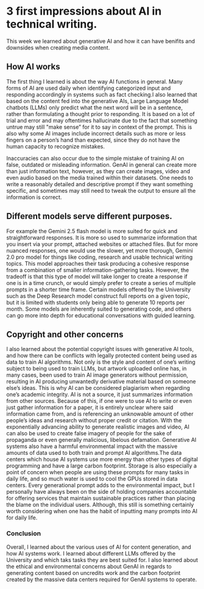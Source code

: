 # 3 first impressions about AI in technical writing.

This week we learned about generative AI and how it can have benifits and downsides when creating media content.

## How AI works

The first thing I learned is about the way AI functions in general. Many forms of AI are used daily when identifying categorized input and responding accordingly in systems such as fact checking.I also learned that based on the content fed into the generative AIs, Large Language Model chatbots (LLMs) only predict what the next word will be in a sentence, rather than formulating a thought prior to responding. It is based on a lot of trial and error and may oftentimes hallucinate due to the fact that something untrue may still "make sense” for it to say in context of the prompt. This is also why some AI images include incorrect details such as more or less fingers on a person’s hand than expected, since they do not have the human capacity to recognize mistakes. 

Inaccuracies can also occur due to the simple mistake of training AI on false, outdated or misleading information. GenAI in general can create more than just information text, however, as they can create images, video and even audio based on the media trained within their datasets. One needs to write a reasonably detailed and descriptive prompt if they want something specific, and sometimes may still need to tweak the output to ensure all the information is correct.

## Different models serve different purposes.

For example the Gemini 2.5 flash model is more suited for quick and straightforward responses. It is more so used to summarize information that you insert via your prompt, attached websites or attached files. But for more nuanced responses, one would use the slower, yet more thorough, Gemini 2.0 pro model for things like coding, research and usable technical writing topics. This model approaches their task producing a cohesive response from a combination of smaller information-gathering tasks. However, the tradeoff is that this type of model will take longer to create a response if one is in a time crunch, or would simply prefer to create a series of multiple prompts in a shorter time frame. Certain models offered by the University such as the Deep Research model construct full reports on a given topic, but it is limited with students only being able to generate 10 reports per month. Some models are inherently suited to generating code, and others can go more into depth for educational conversations with guided learning.

## Copyright and other concerns

I also learned about the potential copyright issues with generative AI tools, and how there can be conflicts with legally protected content being used as data to train AI algorithms. Not only is the style and content of one’s writing subject to being used to train LLMs, but artwork uploaded online has, in many cases, been used to train AI image generators without permission, resulting in AI producing unwantedly derivative material based on someone else’s ideas. This is why AI can be considered plagiarism when regarding one’s academic integrity. AI is not a source, it just summarizes information from other sources. Because of this, if one were to use AI to write or even just gather information for a paper, it is entirely unclear where said information came from, and is referencing an unknowable amount of other people’s ideas and research without proper credit or citation. With the exponentially advancing ability to generate realistic images and video, AI can also be used to create false imagery of people for the sake of propaganda or even generally malicious, libelous defamation. Generative AI systems also have a harmful environmental impact with the massive amounts of data used to both train and prompt AI algorithms.The data centers which house AI systems use more energy than other types of digital programming and have a large carbon footprint. Storage is also especially a point of concern when people are using these prompts for many tasks in daily life, and so much water is used to cool the GPUs stored in data centers. Every generational prompt adds to the environmental impact, but I personally have always been on the side of holding companies accountable for offering services that maintain sustainable practices rather than placing the blame on the individual users. Although, this still is something certainly worth considering when one has the habit of inputting many prompts into AI for daily life.

### Conclusion

Overall, I learned about the various uses of AI for content generation, and how AI systems work. I learned about different LLMs offered by the University and which taks tasks they are best suited for. I also learned about the ethical and environmental concerns about GenAI in regards to generating content based on uncredits work and the carbon footprint created by the massive data centers required for GenAI systems to operate.
